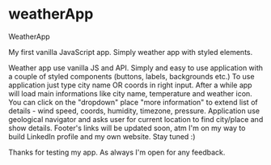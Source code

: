 # weatherApp
WeatherApp

My first vanilla JavaScript app. Simply weather app with styled elements. 

Weather app use vanilla JS and API. Simply and easy to use application with a couple of styled components (buttons, labels, backgrounds etc.)
To use application just type city name OR coords in right input. 
After a while app will load main informations like city name, temperature and weather icon.
You can click on the "dropdown" place "more information" to extend list of details - wind speed, coords, humidity, timezone, pressure.
Application use geological navigator and asks user for current location to find city/place and show details.
Footer's links will be updated soon, atm I'm on my way to build LinkedIn profile and my own website. Stay tuned :)

Thanks for testing my app.
As always I'm open for any feedback. 
